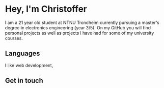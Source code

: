 <h1>Hey, I'm Christoffer</h1>

I am a 21 year old student at NTNU Trondheim currently pursuing a master's degree in electronics engineering (year 3/5). On my GitHub you will find personal projects as well as  projects I have had for some of my university courses. 


<h2>Languages</h2>



I like web development, 



<h2>Get in touch</h2>


<!---
- 👀 I’m interested in ...
- 🌱 I’m currently learning ...
- 💞️ I’m looking to collaborate on ...
- 📫 How to reach me ...
--->



<!---
chrisskiberg/chrisskiberg is a ✨ special ✨ repository because its `README.md` (this file) appears on your GitHub profile.
You can click the Preview link to take a look at your changes.
--->
